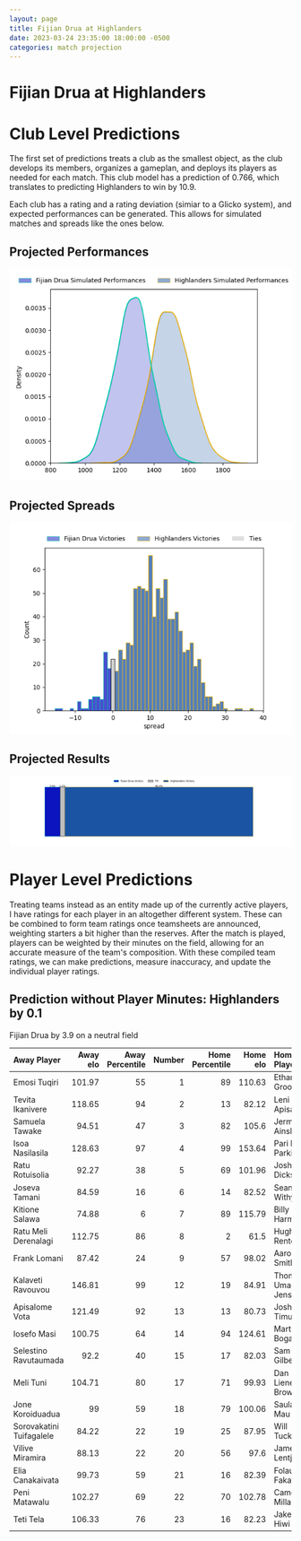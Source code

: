 ```yaml
---  
layout: page  
title: Fijian Drua at Highlanders  
date: 2023-03-24 23:35:00 18:00:00 -0500  
categories: match projection  
---
```

# Fijian Drua at Highlanders

# Club Level Predictions


The first set of predictions treats a club as the smallest object, as the club develops its members, organizes a gameplan, and deploys its players as needed for each match. This club model has a prediction of 0.766, which translates to predicting Highlanders to win by 10.9.

Each club has a rating and a rating deviation (simiar to a Glicko system), and expected performances can be generated. This allows for simulated matches and spreads like the ones below.
## Projected Performances


![Projected Performances](plots/performances_2023-03-24-Highlanders-FijianDrua.png)
## Projected Spreads


![Projected Spreads](plots/spreads_2023-03-24-Highlanders-FijianDrua.png)
## Projected Results


![Projected Results](plots/resultbar_2023-03-24-Highlanders-FijianDrua.png)
# Player Level Predictions


Treating teams instead as an entity made up of the currently active players, I have ratings for each player in an altogether different system. These can be combined to form team ratings once teamsheets are announced, weighting starters a bit higher than the reserves. After the match is played, players can be weighted by their minutes on the field, allowing for an accurate measure of the team's composition. With these compiled team ratings, we can make predictions, measure inaccuracy, and update the individual player ratings.
## Prediction without Player Minutes: Highlanders by 0.1


Fijian Drua by 3.9 on a neutral field



| Away Player              |   Away elo |   Away Percentile |   Number |   Home Percentile |   Home elo | Home Player         |
|:-------------------------|-----------:|------------------:|---------:|------------------:|-----------:|:--------------------|
| Emosi Tuqiri             |     101.97 |                55 |        1 |                89 |     110.63 | Ethan de Groot      |
| Tevita Ikanivere         |     118.65 |                94 |        2 |                13 |      82.12 | Leni Apisai         |
| Samuela Tawake           |      94.51 |                47 |        3 |                82 |     105.6  | Jermaine Ainsley    |
| Isoa Nasilasila          |     128.63 |                97 |        4 |                99 |     153.64 | Pari Pari Parkinson |
| Ratu Rotuisolia          |      92.27 |                38 |        5 |                69 |     101.96 | Josh Dickson        |
| Joseva Tamani            |      84.59 |                16 |        6 |                14 |      82.52 | Sean Withy          |
| Kitione Salawa           |      74.88 |                 6 |        7 |                89 |     115.79 | Billy Harmon        |
| Ratu Meli Derenalagi     |     112.75 |                86 |        8 |                 2 |      61.5  | Hugh Renton         |
| Frank Lomani             |      87.42 |                24 |        9 |                57 |      98.02 | Aaron Smith         |
| Kalaveti Ravouvou        |     146.81 |                99 |       12 |                19 |      84.91 | Thomas Umaga-Jensen |
| Apisalome Vota           |     121.49 |                92 |       13 |                13 |      80.73 | Josh Timu           |
| Iosefo Masi              |     100.75 |                64 |       14 |                94 |     124.61 | Martin Bogado       |
| Selestino Ravutaumada    |      92.2  |                40 |       15 |                17 |      82.03 | Sam Gilbert         |
| Meli Tuni                |     104.71 |                80 |       17 |                71 |      99.93 | Dan Lienert-Brown   |
| Jone Koroiduadua         |      99    |                59 |       18 |                79 |     100.06 | Saula Mau           |
| Sorovakatini Tuifagalele |      84.22 |                22 |       19 |                25 |      87.95 | Will Tucker         |
| Vilive Miramira          |      88.13 |                22 |       20 |                56 |      97.6  | James Lentjes       |
| Elia Canakaivata         |      99.73 |                59 |       21 |                16 |      82.39 | Folau Fakatava      |
| Peni Matawalu            |     102.27 |                69 |       22 |                70 |     102.78 | Cameron Millar      |
| Teti Tela                |     106.33 |                76 |       23 |                16 |      82.23 | Jake Te Hiwi        |

